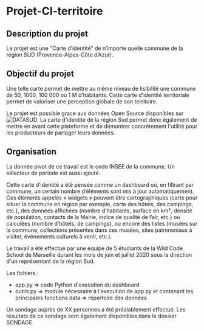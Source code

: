 # Projet-CI-territoire

## Description du projet
Le projet est une "Carte d’identité" de n’importe quelle commune de la région SUD (Provence-Alpes-Côte d’Azur).

## Objectif du projet
Une telle carte permet de mettre au même niveau de lisibilité une commune de 50, 1000, 100 000 ou 1 M d’habitants.
Cette carte d'identité territoriale permet de valoriser une perception globale de son territoire. 

Le projet est possible grace aux données Open Source disponibles sur ![DATASUD](https://www.datasud.fr/). 
La carte d'identité de la région Sud permet donc également de mettre en avant cette plateforme et de démontrer concrètement l'utilité pour les producteurs de partager leurs données.

## Organisation
La donnée pivot de ce travail est le code INSEE de la commune.
Un sélecteur de période est aussi ajouté. 

Cette carte d’identité a été pensée comme un dashboard où, en filtrant par commune, un certain nombre d’éléments 
sont mis à jour automatiquement. 
Ces éléments appelés « widgets » peuvent être cartographiques (carte pour situer la commune en région
par exemple, carte des hôtels, des campings, etc.), des données affichées (nombre d’habitants, surface en km², densité de population,
contacts de la Mairie, indice de qualité de l’air, etc.) ou calculées (nombre d’hôtels, de campings), ou encore des listes
(musées sur la commune, collections présentes dans ces musées, sites patrimoniaux à visiter, événements culturels à venir, etc.). 

Le travail a été effectué par une équipe de 5 étudiants de la Wild Code School de Marseille durant les mois de juin et juillet 2020 sous la direction d'un représentant de la région Sud.

Les fichiers :
- app.py => code Python d'execution du dashboard
- outils.py => module nécessaire à l'execution de app.py et contenant les principales fonctions
data => répertoire des données

Un sondage auprès de XX personnes a été préalablement effectué. Les résultats de ce sondage sont également disponibles dans le dossier SONDAGE.
